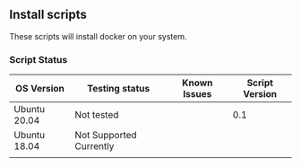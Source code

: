 ## Install scripts

These scripts will install docker on your system.  

### Script Status

| OS Version | Testing status | Known Issues | Script Version |
|------------|----------------|--------------|----------------|
| Ubuntu 20.04| Not tested |              | 0.1               |
| Ubuntu 18.04| Not Supported Currently |              |                |
|            |                |              |                |
